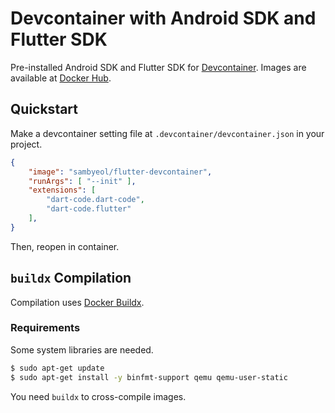 # Devcontainer with Android SDK and Flutter SDK
Pre-installed Android SDK and Flutter SDK for [Devcontainer](https://code.visualstudio.com/docs/remote/containers).
Images are available at [Docker Hub](https://hub.docker.com/repository/docker/sambyeol/flutter-devcontainer).

## Quickstart
Make a devcontainer setting file at `.devcontainer/devcontainer.json` in your project.
```json
{
    "image": "sambyeol/flutter-devcontainer",
    "runArgs": [ "--init" ],
    "extensions": [
        "dart-code.dart-code",
        "dart-code.flutter"
    ],
}
```
Then, reopen in container.

## `buildx` Compilation
Compilation uses [Docker Buildx](https://docs.docker.com/buildx/working-with-buildx/).

### Requirements
Some system libraries are needed.
```bash
$ sudo apt-get update
$ sudo apt-get install -y binfmt-support qemu qemu-user-static
```

You need `buildx` to cross-compile images.
